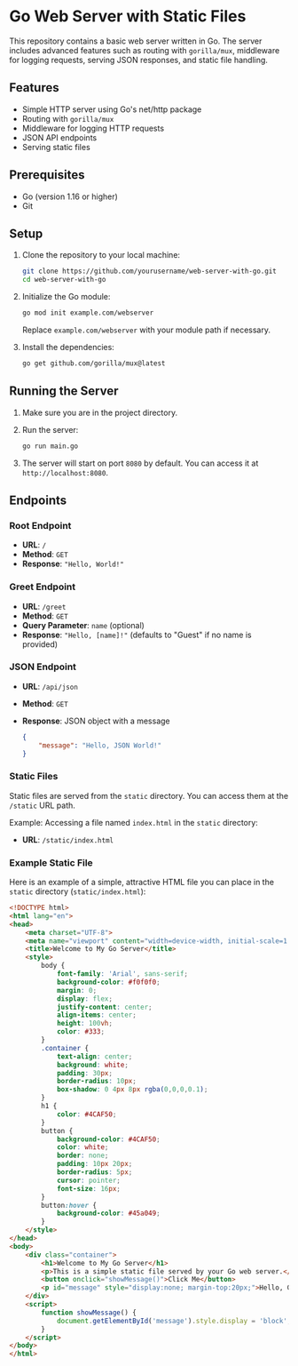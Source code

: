 # Go Web Server with Static Files

This repository contains a basic web server written in Go. The server includes advanced features such as routing with `gorilla/mux`, middleware for logging requests, serving JSON responses, and static file handling.

## Features

- Simple HTTP server using Go's net/http package
- Routing with `gorilla/mux`
- Middleware for logging HTTP requests
- JSON API endpoints
- Serving static files

## Prerequisites

- Go (version 1.16 or higher)
- Git

## Setup

1. Clone the repository to your local machine:

    ```sh
    git clone https://github.com/yourusername/web-server-with-go.git
    cd web-server-with-go
    ```

2. Initialize the Go module:

    ```sh
    go mod init example.com/webserver
    ```

    Replace `example.com/webserver` with your module path if necessary.

3. Install the dependencies:

    ```sh
    go get github.com/gorilla/mux@latest
    ```

## Running the Server

1. Make sure you are in the project directory.
2. Run the server:

    ```sh
    go run main.go
    ```

3. The server will start on port `8080` by default. You can access it at `http://localhost:8080`.

## Endpoints

### Root Endpoint

- **URL**: `/`
- **Method**: `GET`
- **Response**: `"Hello, World!"`

### Greet Endpoint

- **URL**: `/greet`
- **Method**: `GET`
- **Query Parameter**: `name` (optional)
- **Response**: `"Hello, [name]!"` (defaults to "Guest" if no name is provided)

### JSON Endpoint

- **URL**: `/api/json`
- **Method**: `GET`
- **Response**: JSON object with a message

    ```json
    {
        "message": "Hello, JSON World!"
    }
    ```

### Static Files

Static files are served from the `static` directory. You can access them at the `/static` URL path.

Example: Accessing a file named `index.html` in the `static` directory:

- **URL**: `/static/index.html`

### Example Static File

Here is an example of a simple, attractive HTML file you can place in the `static` directory (`static/index.html`):

```html
<!DOCTYPE html>
<html lang="en">
<head>
    <meta charset="UTF-8">
    <meta name="viewport" content="width=device-width, initial-scale=1.0">
    <title>Welcome to My Go Server</title>
    <style>
        body {
            font-family: 'Arial', sans-serif;
            background-color: #f0f0f0;
            margin: 0;
            display: flex;
            justify-content: center;
            align-items: center;
            height: 100vh;
            color: #333;
        }
        .container {
            text-align: center;
            background: white;
            padding: 30px;
            border-radius: 10px;
            box-shadow: 0 4px 8px rgba(0,0,0,0.1);
        }
        h1 {
            color: #4CAF50;
        }
        button {
            background-color: #4CAF50;
            color: white;
            border: none;
            padding: 10px 20px;
            border-radius: 5px;
            cursor: pointer;
            font-size: 16px;
        }
        button:hover {
            background-color: #45a049;
        }
    </style>
</head>
<body>
    <div class="container">
        <h1>Welcome to My Go Server</h1>
        <p>This is a simple static file served by your Go web server.</p>
        <button onclick="showMessage()">Click Me</button>
        <p id="message" style="display:none; margin-top:20px;">Hello, Go Developer!</p>
    </div>
    <script>
        function showMessage() {
            document.getElementById('message').style.display = 'block';
        }
    </script>
</body>
</html>
 

